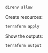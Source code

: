 ```sh
direnv allow
```

Create resources:

```sh
terraform apply
```

Show the outputs:

```sh
terraform output
```
